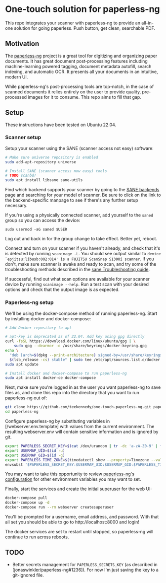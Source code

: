# One-touch solution for paperless-ng

This repo integrates your scanner with paperless-ng to provide an all-in-one
solution for going paperless. Push button, get clean, searchable PDF.

## Motivation

The [paperless-ng] project is a great tool for digitizing and organizing paper
documents. It has great document post-processing features including
machine-learning powered tagging, document metadata autofill, search indexing,
and automatic OCR. It presents all your documents in an intuitive, modern UI.

While paperless-ng's post-processing tools are top-notch, in the case of
scanned documents it relies entirely on the user to provide quality,
pre-processed images for it to consume. This repo aims to fill that gap.

## Setup

These instructions have been tested on Ubuntu 22.04.

### Scanner setup

Setup your scanner using the SANE (scanner access not easy) software:

```bash
# Make sure universe repository is enabled
sudo add-apt-repository universe

# Install SANE (scanner access now easy) tools
# TODO scanbd?
sudo apt install libsane sane-utils
```

Find which backend supports your scanner by going to the [SANE backends] page
and searching for your model of scanner. Be sure to click on the link to the
backend-specific manpage to see if there's any further setup necessary.

If you're using a physically connected scanner, add yourself to the `saned`
group so you can access the device:

`sudo usermod -aG saned $USER`

Log out and back in for the group change to take effect. Better yet, reboot.

Connect and turn on your scanner if you haven't already, and check that it's is
detected by running `scanimage -L`. You should see output similar to
``device `epjitsu:libusb:002:014' is a FUJITSU ScanSnap S1300i scanner``.
If you don't, make sure scanner is awake and ready to scan,
and try some of the troubleshooting methods described in the [sane
Troubleshooting guide].

If successful, find out what scan options are available for your scanner device
by running `scanimage --help`. Run a test scan with your desired options and
check that the output image is as expected.

### Paperless-ng setup

We'll be using the docker-compose method of running paperless-ng. Start by
installing docker and docker-compose:

```bash
# Add Docker repository to apt

# apt-key is deprecated as of 22.04. Add key using gpg directly
curl -fsSL https://download.docker.com/linux/ubuntu/gpg | \
    sudo gpg --dearmor -o /usr/share/keyrings/docker-keyring.gpg
echo \
  "deb [arch=$(dpkg --print-architecture) signed-by=/usr/share/keyrings/docker-archive-keyring.gpg] https://download.docker.com/linux/ubuntu \
  $(lsb_release -cs) stable" | sudo tee /etc/apt/sources.list.d/docker.list > /dev/null
sudo apt update

# Install docker and docker-compose to run paperless-ng
sudo apt install docker-ce docker-compose
```

Next, make sure you're logged in as the user you want paperless-ng to save
files as, and clone this repo into the directory that you want to run
paperless-ng out of:

```bash
git clone https://github.com/teekennedy/one-touch-paperless-ng.git paperless-ng
cd paperless-ng
```

Configure paperless-ng by substituting variables in [/webserver.env.template]
with values from the current environment. The resulting webserver.env will
contain sensitive information and is ignored by git.

```bash
export PAPERLESS_SECRET_KEY=$(cat /dev/urandom | tr -dc 'a-zA-Z0-9' | fold -w 64 | head -n 1)
export USERMAP_UID=$(id -u)
export USERMAP_GID=$(id -g)
export PAPERLESS_TIME_ZONE=$(timedatectl show --property=Timezone --value)
envsubst '$PAPERLESS_SECRET_KEY:$USERMAP_UID:$USERMAP_GID:$PAPERLESS_TIME_ZONE' < ./webserver.env.template > webserver.env
```

You may want to take this opportunity to review [paperless-ng's configuration]
for other environment variables you may want to set.

Finally, start the services and create the initial superuser for the web UI:

```bash
docker-compose pull
docker-compose up -d
docker-compose run --rm webserver createsuperuser
```

You'll be prompted for a username, email address, and password. With that all
set you should be able to go to http://localhost:8000 and login!

The docker services are set to restart until stopped, so paperless-ng will
continue to run across reboots.

## TODO

- Better secrets management for `PAPERLESS_SECRETS_KEY` (as described in
  [jonaswinkler/paperless-ng#1236]). For now I'm just saving the key to a
  git-ignored file.

[paperless-ng]: https://paperless-ng.readthedocs.io/en/latest/index.html
[paperless-ng's configuration]: https://paperless-ng.readthedocs.io/en/latest/configuration.html
[SANE backends]: http://www.sane-project.org/sane-backends.html
[sane Troubleshooting guide]: https://help.ubuntu.com/community/sane_Troubleshooting
